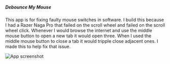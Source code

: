 ##### Debounce My Mouse
This app is for fixing faulty mouse switches in software. I build this because I had a Razer Naga Pro that failed on the scroll wheel and failed on the scroll wheel click. Whenever I would browse the internet and use the middle mouse button to open a new tab it would open three. 
When I used the middle mouse button to close a tab it would tripple close adjacent ones. I made this to help fix that issue.

![App screenshot](DebounceMyMouse.Docs/gui-screenshot.png")
